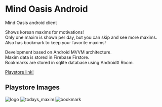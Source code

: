 # Mind Oasis Android
Mind Oasis android client  
  
Shows korean maxims for motivations!  
Only one maxim is shown per day, but you can skip and see more maxims.  
Also has bookmark to keep your favorite maxims!  
  
Development based on Android MVVM architecture.  
Maxim data is stored in Firebase Firstore.  
Bookmarks are stored in sqlite database using AndroidX Room.  


[Playstore link!](https://play.google.com/store/apps/details?id=xyz.thingapps.thingphrase)

## Playstore Images
![logo](https://lh3.googleusercontent.com/jzdNmSTsl-eVgCa-jS1ijurCaMBf1IaKBm8H9h0DCT3iAuf8MdBK43pCzdkCVEEiqw=w720-h310-rw)
![todays_maxim](https://lh3.googleusercontent.com/9tDaiY8esW3P9LE7j36Hf8fuw90UZ6xwFBrzXCy0ZcPb6cIErwkhdNv6i2Xn0VjyWw=w720-h310-rw)
![bookmark](https://lh3.googleusercontent.com/STRrK71eiWM1UZ_PMuc66gvkD9V6ciSnR4uctSJBubRLY5TujfjeCdmTi5BytrT8cw=w720-h310-rw)
